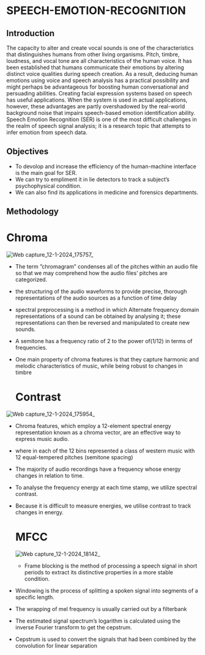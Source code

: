 # SPEECH-EMOTION-RECOGNITION

## Introduction

The capacity to alter and create vocal sounds is one of the characteristics that distinguishes
humans from other living organisms. Pitch, timbre, loudness, and vocal tone are all characteristics of the human voice. It has been established that humans communicate their emotions by
altering distinct voice qualities during speech creation. As a result, deducing human emotions
using voice and speech analysis has a practical possibility and might perhaps be advantageous
for boosting human conversational and persuading abilities. Creating facial expression systems
based on speech has useful applications. When the system is used in actual applications, however, these advantages are partly overshadowed by the real-world background noise that impairs
speech-based emotion identification ability. Speech Emotion Recognition (SER) is one of the
most difficult challenges in the realm of speech signal analysis; it is a research topic that attempts
to infer emotion from speech data.

## Objectives

* To devolop and increase the efficiency of the human-machine interface is the main goal
for SER.
* We can try to empliment it in lie detectors to track a subject’s psychophysical condition.
* We can also find its applications in medicine and forensics departments.

## Methodology
# Chroma

![Web capture_12-1-2024_175757_](https://github.com/Asifkletech/SPEECH-EMOTION-RECOGNITION/assets/151855456/e94ee948-21e9-4e32-8ae9-3c7727b7850f)
* The term ”chromagram” condenses all of the pitches within an audio file so that we may
comprehend how the audio files’ pitches are categorized.
* the structuring of the audio waveforms to provide precise, thorough representations of the
audio sources as a function of time delay
* spectral preprocessing is a method in which Alternate frequency domain representations
of a sound can be obtained by analysing it; these representations can then be reversed
and manipulated to create new sounds.
* A semitone has a frequency ratio of 2 to the power of(1/12) in terms of frequencies.
* One main property of chroma features is that they capture harmonic and melodic characteristics of music, while being robust to changes in timbre

  # Contrast 
  
![Web capture_12-1-2024_175954_](https://github.com/Asifkletech/SPEECH-EMOTION-RECOGNITION/assets/151855456/034372ad-5898-4756-8894-9a1101c47a09)

* Chroma features, which employ a 12-element spectral energy representation known as a
chroma vector, are an effective way to express music audio.
* where in each of the 12 bins represented a class of western music with 12 equal-tempered
pitches (semitone spacing)
* The majority of audio recordings have a frequency whose energy changes in relation to
time.
* To analyse the frequency energy at each time stamp, we utilize spectral contrast.
* Because it is difficult to measure energies, we utilise contrast to track changes in energy.

  # MFCC

  ![Web capture_12-1-2024_18142_](https://github.com/Asifkletech/SPEECH-EMOTION-RECOGNITION/assets/151855456/257d4d90-4ef0-46f5-8e0f-c507a92f38c6)

  * Frame blocking is the method of processing a speech signal in short periods to extract
its distinctive properties in a more stable condition.
* Windowing is the process of splitting a spoken signal into segments of a specific length.
* The wrapping of mel frequency is usually carried out by a filterbank
* The estimated signal spectrum’s logarithm is calculated using the inverse Fourier transform to get the cepstrum.
* Cepstrum is used to convert the signals that had been combined by the convolution for
linear separation


  
